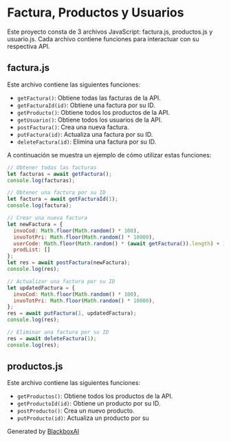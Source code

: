  # Factura, Productos y Usuarios

Este proyecto consta de 3 archivos JavaScript: factura.js, productos.js y usuario.js. Cada archivo contiene funciones para interactuar con su respectiva API.

## factura.js

Este archivo contiene las siguientes funciones:

* `getFactura()`: Obtiene todas las facturas de la API.
* `getFacturaId(id)`: Obtiene una factura por su ID.
* `getProducto()`: Obtiene todos los productos de la API.
* `getUsuario()`: Obtiene todos los usuarios de la API.
* `postFactura()`: Crea una nueva factura.
* `putFactura(id)`: Actualiza una factura por su ID.
* `deleteFactura(id)`: Elimina una factura por su ID.

A continuación se muestra un ejemplo de cómo utilizar estas funciones:

```javascript
// Obtener todas las facturas
let facturas = await getFactura();
console.log(facturas);

// Obtener una factura por su ID
let factura = await getFacturaId(1);
console.log(factura);

// Crear una nueva factura
let newFactura = {
  invoCod: Math.floor(Math.random() * 100),
  invoTotPri: Math.floor(Math.random() * 10000),
  userCode: Math.floor(Math.random() * (await getFactura()).length) + 1,
  prodList: []
};
let res = await postFactura(newFactura);
console.log(res);

// Actualizar una factura por su ID
let updatedFactura = {
  invoCod: Math.floor(Math.random() * 100),
  invoTotPri: Math.floor(Math.random() * 10000),
};
res = await putFactura(1, updatedFactura);
console.log(res);

// Eliminar una factura por su ID
res = await deleteFactura(1);
console.log(res);
```

## productos.js

Este archivo contiene las siguientes funciones:

* `getProductos()`: Obtiene todos los productos de la API.
* `getProductoId(id)`: Obtiene un producto por su ID.
* `postProducto()`: Crea un nuevo producto.
* `putProducto(id)`: Actualiza un producto por su

Generated by [BlackboxAI](https://www.useblackbox.ai)